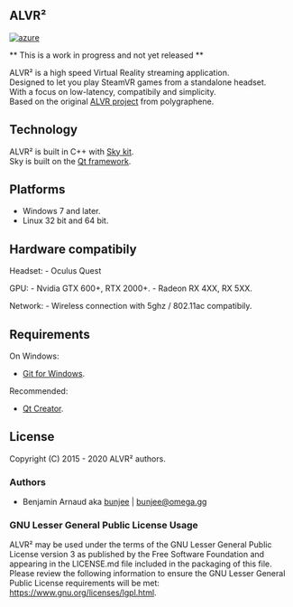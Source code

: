 ALVR²
---
[![azure](https://dev.azure.com/bunjee/ALVR2/_apis/build/status/omega-gg.ALVR2)](https://dev.azure.com/bunjee/ALVR2/_build)

** This is a work in progress and not yet released **

ALVR² is a high speed Virtual Reality streaming application.<br>
Designed to let you play SteamVR games from a standalone headset.<br>
With a focus on low-latency, compatibily and simplicity.<br>
Based on the original [ALVR project](https://github.com/polygraphene/ALVR) from polygraphene.<br>

## Technology

ALVR² is built in C++ with [Sky kit](http://omega.gg/Sky/sources).<br>
Sky is built on the [Qt framework](https://github.com/qtproject).<br>

## Platforms

- Windows 7 and later.
- Linux 32 bit and 64 bit.

## Hardware compatibily

Headset:
    - Oculus Quest

GPU:
    - Nvidia GTX 600+, RTX 2000+.
    - Radeon RX 4XX, RX 5XX.

Network:
    - Wireless connection with 5ghz / 802.11ac compatibily.

## Requirements

On Windows:
- [Git for Windows](https://git-for-windows.github.io).

Recommended:
- [Qt Creator](https://download.qt.io/official_releases/qtcreator).

## License

Copyright (C) 2015 - 2020 ALVR² authors.

### Authors

- Benjamin Arnaud aka [bunjee](http://bunjee.me) | <bunjee@omega.gg>

### GNU Lesser General Public License Usage

ALVR² may be used under the terms of the GNU Lesser General Public License version 3 as published
by the Free Software Foundation and appearing in the LICENSE.md file included in the packaging of
this file. Please review the following information to ensure the GNU Lesser General Public License
requirements will be met: https://www.gnu.org/licenses/lgpl.html.

